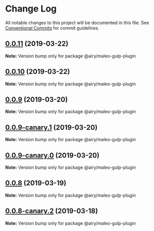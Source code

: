 # Change Log

All notable changes to this project will be documented in this file.
See [Conventional Commits](https://conventionalcommits.org) for commit guidelines.

## [0.0.11](https://github.com/alvinkl/maleo.js/compare/@airy/maleo-gulp-plugin@0.0.9-canary.1...@airy/maleo-gulp-plugin@0.0.11) (2019-03-22)

**Note:** Version bump only for package @airy/maleo-gulp-plugin





## [0.0.10](https://github.com/alvinkl/maleo.js/compare/@airy/maleo-gulp-plugin@0.0.9-canary.1...@airy/maleo-gulp-plugin@0.0.10) (2019-03-22)

**Note:** Version bump only for package @airy/maleo-gulp-plugin





## [0.0.9](https://github.com/alvinkl/maleo.js/compare/@airy/maleo-gulp-plugin@0.0.9-canary.1...@airy/maleo-gulp-plugin@0.0.9) (2019-03-20)

**Note:** Version bump only for package @airy/maleo-gulp-plugin





## [0.0.9-canary.1](https://github.com/airyrooms/maleo.js/compare/@airy/maleo-gulp-plugin@0.0.8-canary.2...@airy/maleo-gulp-plugin@0.0.9-canary.1) (2019-03-20)

**Note:** Version bump only for package @airy/maleo-gulp-plugin





## [0.0.9-canary.0](https://github.com/airyrooms/maleo.js/compare/@airy/maleo-gulp-plugin@0.0.8-canary.2...@airy/maleo-gulp-plugin@0.0.9-canary.0) (2019-03-20)

**Note:** Version bump only for package @airy/maleo-gulp-plugin





## [0.0.8](https://github.com/alvinkl/maleo.js/compare/@airy/maleo-gulp-plugin@0.0.8-canary.2...@airy/maleo-gulp-plugin@0.0.8) (2019-03-19)

**Note:** Version bump only for package @airy/maleo-gulp-plugin





## [0.0.8-canary.2](https://github.com/airyrooms/maleo.js/compare/@airy/maleo-gulp-plugin@0.0.8-alpha.0...@airy/maleo-gulp-plugin@0.0.8-canary.2) (2019-03-18)

**Note:** Version bump only for package @airy/maleo-gulp-plugin
